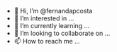 - 👋 Hi, I’m @fernandapcosta
- 👀 I’m interested in ...
- 🌱 I’m currently learning ...
- 💞️ I’m looking to collaborate on ...
- 📫 How to reach me ...

<!---
fernandapcosta/fernandapcosta is a ✨ special ✨ repository because its `README.md` (this file) appears on your GitHub profile.
You can click the Preview link to take a look at your changes.
--->
